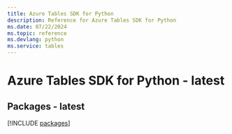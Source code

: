 ```yaml
---
title: Azure Tables SDK for Python
description: Reference for Azure Tables SDK for Python
ms.date: 07/22/2024
ms.topic: reference
ms.devlang: python
ms.service: tables
---
```

# Azure Tables SDK for Python - latest
## Packages - latest
[!INCLUDE [packages](tables-index.md)]